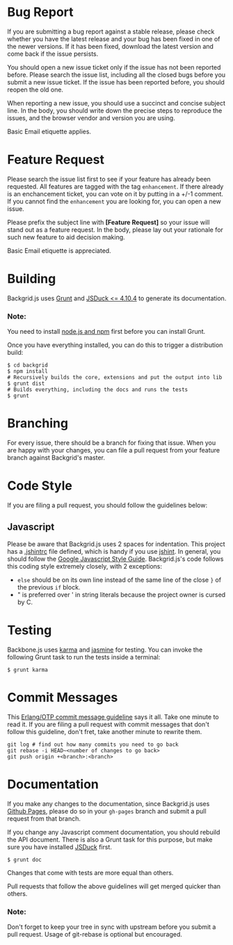 Bug Report
==========

If you are submitting a bug report against a stable release, please check
whether you have the latest release and your bug has been fixed in one of the
newer versions. If it has been fixed, download the latest version and come back
if the issue persists.

You should open a new issue ticket only if the issue has not been reported
before. Please search the issue list, including all the closed bugs before you
submit a new issue ticket. If the issue has been reported before, you should
reopen the old one.

When reporting a new issue, you should use a succinct and concise subject
line. In the body, you should write down the precise steps to reproduce the
issues, and the browser vendor and version you are using.

Basic Email etiquette applies.

Feature Request
===============

Please search the issue list first to see if your feature has already been
requested. All features are tagged with the tag `enhancement`. If there already
is an enchancement ticket, you can vote on it by putting in a +/-1 comment. If
you cannot find the `enhancement` you are looking for, you can open a new issue.

Please prefix the subject line with **[Feature Request]** so your issue will
stand out as a feature request. In the body, please lay out your rationale for
such new feature to aid decision making.

Basic Email etiquette is appreciated.

Building
========

Backgrid.js uses [Grunt](http://gruntjs.com/) and
[JSDuck <= 4.10.4](https://github.com/senchalabs/jsduck) to generate its
documentation.

### Note:

You need to install [node.js and npm](http://nodejs.org) first before you can
install Grunt.

Once you have everything installed, you can do this to trigger a distribution
build:

```shell
$ cd backgrid
$ npm install
# Recursively builds the core, extensions and put the output into lib
$ grunt dist
# Builds everything, including the docs and runs the tests
$ grunt
```

Branching
=========

For every issue, there should be a branch for fixing that issue. When you are
happy with your changes, you can file a pull request from your feature branch
against Backgrid's master.


Code Style
==========
If you are filing a pull request, you should follow the guidelines below:

Javascript
----------

Please be aware that Backgrid.js uses 2 spaces for indentation. This project has
a [.jshintrc](.jshintrc) file defined, which is handy if you use
[jshint](http://www.jshint.com). In general, you should follow the
[Google Javascript Style Guide](http://google-styleguide.googlecode.com/svn/trunk/javascriptguide.xml). Backgrid.js's
code follows this coding style extremely closely, with 2 exceptions:

- `else` should be on its own line instead of the same line of the close `}` of
  the previous `if` block.
- " is preferred over ' in string literals because the project owner is cursed
   by C.

Testing
=======

Backbone.js uses [karma](https://karma-runner.github.io/0.13/index.html) and
[jasmine](http://jasmine.github.io/2.4/introduction.html) for testing. You can
invoke the following Grunt task to run the tests inside a terminal:

```shell
$ grunt karma
```

Commit Messages
===============

This
[Erlang/OTP commit message guideline](https://github.com/erlang/otp/wiki/Writing-good-commit-messages)
says it all. Take one minute to read it. If you are filing a pull request with
commit messages that don't follow this guideline, don't fret, take another
minute to rewrite them.

```shell
git log # find out how many commits you need to go back
git rebase -i HEAD~<number of changes to go back>
git push origin +<branch>:<branch>
```

Documentation
=============

If you make any changes to the documentation, since Backgrid.js uses
[Github Pages](http://pages.github.com), please do so in your `gh-pages` branch
and submit a pull request from that branch.

If you change any Javascript comment documentation, you should rebuild the API
document. There is also a Grunt task for this purpose, but make sure you have
installed [JSDuck](https://github.com/senchalabs/jsduck) first.

```shell
$ grunt doc
```

Changes that come with tests are more equal than others.

Pull requests that follow the above guidelines will get merged quicker than
others.

### Note:

Don't forget to keep your tree in sync with upstream before you submit a
pull request. Usage of git-rebase is optional but encouraged.
